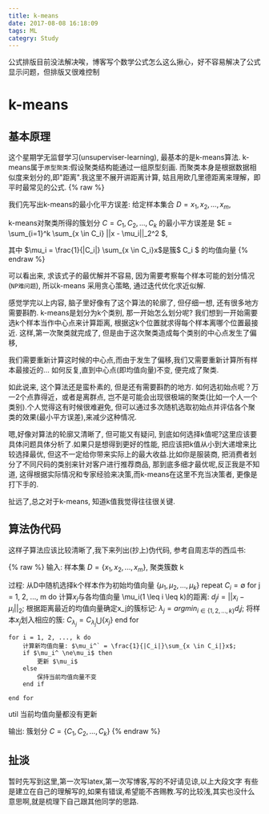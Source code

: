 ```yaml
---
title: k-means
date: 2017-08-08 16:18:09
tags: ML
categry: Study
---
```


公式排版目前没法解决唉，博客写个数学公式怎么这么揪心，好不容易解决了公式显示问题，但排版又很难控制

# k-means

## 基本原理

这个星期学无监督学习(unsuperviser-learning), 最基本的是k-means算法.
k-means属于`原型聚类`:假设聚类结构能通过一组原型刻画. 而聚类本身是根据数据相似度来划分的,即"距离".我这里不展开讲距离计算, 姑且用欧几里德距离来理解，即平时最常见的公式.
{% raw %}

我们先写出k-means的最小化平方误差: 给定样本集合 $D = {x_1, x_2, \dots, x_m}$,

k-means对聚类所得的簇划分 $C = {C_1, C_2, \dots, C_k}$
的最小平方误差是 $E = \sum_{i=1}^k \sum_{x \in C_i} ||x - \mu_i||_2^2 $,

其中 $\mu_i = \frac{1}{|C_i|} \sum_{x \in C_i}x$是簇$ C_i $ 的均值向量
{% endraw %}

可以看出来, 求该式子的最优解并不容易, 因为需要考察每个样本可能的划分情况(`NP难问题`),
所以k-means 采用贪心策略, 通过迭代优化求近似解.

感觉学完以上内容, 脑子里好像有了这个算法的轮廓了, 但仔细一想, 还有很多地方需要斟酌.
k-means是划分为k个类别, 那一开始怎么划分呢?
我们想到一开始需要选k个样本当作中心点来计算距离, 根据这k个位置就求得每个样本离哪个位置最接近. 这样,第一次聚类就完成了, 但是由于这次聚类造成每个类别的中心点发生了偏移,

我们需要重新计算这时候的中心点,而由于发生了偏移,我们又需要重新计算所有样本最接近的... 如何反复,直到中心点(即均值向量)不变, 便完成了聚类. 

如此说来, 这个算法还是蛮朴素的, 但是还有需要斟酌的地方.
如何选初始点呢？万一2个点靠得近，或者是离群点, 岂不是可能会出现很极端的聚类(比如一个人一个类别).个人觉得这有时候很难避免, 但可以通过多次随机选取初始点并评估各个聚类的效果(最小平方误差),来减少这种情况.

嗯,好像对算法的轮廓又清晰了, 但可能又有疑问, 到底如何选择k值呢?这里应该要具体问题具体分析了.如果只是想得到更好的性能, 把应该把k值从小到大递增来比较选择最优, 但这不一定给你带来实际上的最大收益.比如你是服装商, 把消费者划分了不同尺码的类别来针对客户进行推荐商品, 那到底多细才最优呢,反正我是不知道, 这得根据实际情况和专家经验来决策,而k-means在这里不充当决策者, 更像是打下手的.

扯远了,总之对于k-means, 知道k值我觉得往往很关键.

## 算法伪代码

这样子算法应该比较清晰了,我下来列出(抄上)伪代码, 参考自周志华的西瓜书:

{% raw %}
输入: 
样本集 $D = \{x_1, x_2, ..., x_m\}$, 聚类簇数 k

过程:
从D中随机选择k个样本作为初始均值向量 $\{\mu_1, \mu_2, ..., \mu_k\}$
repeat 
	$C_i = \emptyset$
	for j = 1, 2, ..., m do
		计算$x_j$与各均值向量 \mu_i(1 \leq i \leq k)的距离: $d_ji = ||x_i - \mu_i||_2$;
		根据距离最近的均值向量确定x_j的簇标记: $\lambda_j = argmin_{i \in \{1,2,...,k\}}d_ij$;
		将样本$x_j$划入相应的簇: $C_{\lambda_j} = C_{\lambda_j} \bigcup\{x_j\}$
	end for

	for i = 1, 2, ..., k do
		计算新均值向量: $\mu_i^` = \frac{1}{|C_i|}\sum_{x \in C_i|}x$;
		if $\mu_i^ \ne\mu_i$ then
			更新 $\mu_i$
		else
			保持当前均值向量不变
		end if

	end for

util 当前均值向量都没有更新

输出: 簇划分 $C = \{C_1, C_2, ..., C_k\}$
{% endraw %}

## 扯淡

暂时先写到这里,第一次写latex,第一次写博客,写的不好请见谅,以上大段文字
有些是建立在自己的理解写的,如果有错误,希望能不吝赐教.写的比较浅,其实也没什么意思啊,就是梳理下自己跟其他同学的思路.